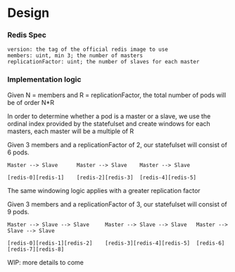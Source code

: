 # Design

### Redis Spec

```
version: the tag of the official redis image to use
members: uint, min 3; the number of masters
replicationFactor: uint; the number of slaves for each master
```

### Implementation logic

Given N = members and R = replicationFactor, the total number of pods will be of order N*R

In order to determine whether a pod is a master or a slave, we use the ordinal index provided by the statefulset
and create windows for each masters, each master will be a multiple of R

Given 3 members and a replicationFactor of 2, our statefulset will consist of 6 pods.

```
Master --> Slave      Master --> Slave    Master --> Slave

[redis-0][redis-1]    [redis-2][redis-3]  [redis-4][redis-5]
```

The same windowing logic applies with a greater replication factor

Given 3 members and a replicationFactor of 3, our statefulset will consist of 9 pods.

```
Master --> Slave --> Slave     Master --> Slave --> Slave   Master --> Slave --> Slave

[redis-0][redis-1][redis-2]    [redis-3][redis-4][redis-5]  [redis-6][redis-7][redis-8]
```

WIP: more details to come
